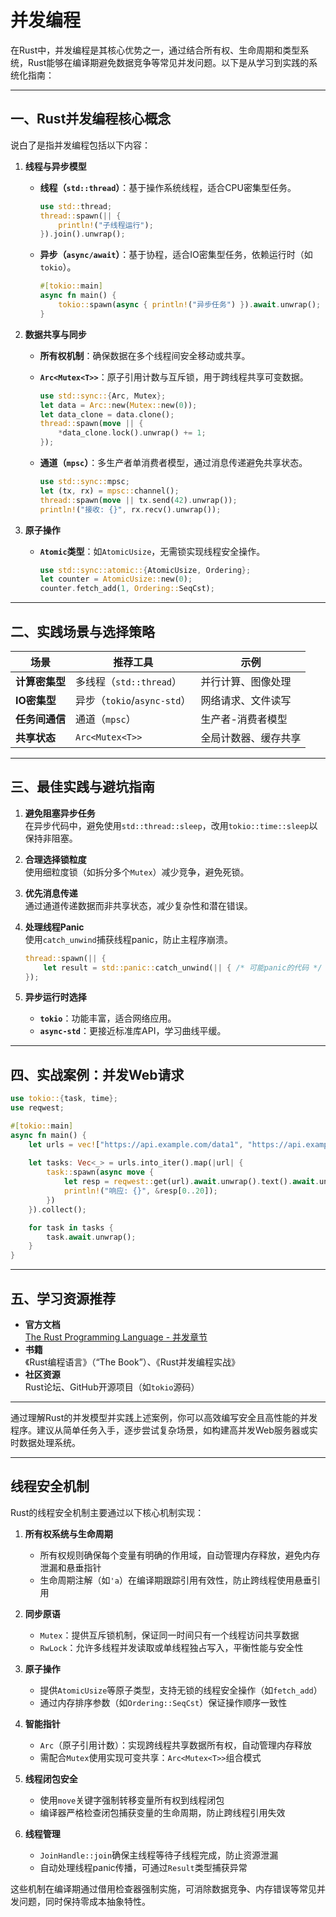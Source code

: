 # 并发编程

在Rust中，并发编程是其核心优势之一，通过结合所有权、生命周期和类型系统，Rust能够在编译期避免数据竞争等常见并发问题。以下是从学习到实践的系统化指南：

---

## **一、Rust并发编程核心概念**

说白了是指并发编程包括以下内容：

1. **线程与异步模型**
   - **线程（`std::thread`）**：基于操作系统线程，适合CPU密集型任务。

     ```rust
     use std::thread;
     thread::spawn(|| {
         println!("子线程运行");
     }).join().unwrap();
     ```

   - **异步（`async/await`）**：基于协程，适合IO密集型任务，依赖运行时（如`tokio`）。

     ```rust
     #[tokio::main]
     async fn main() {
         tokio::spawn(async { println!("异步任务") }).await.unwrap();
     }
     ```

2. **数据共享与同步**
   - **所有权机制**：确保数据在多个线程间安全移动或共享。
   - **`Arc<Mutex<T>>`**：原子引用计数与互斥锁，用于跨线程共享可变数据。

     ```rust
     use std::sync::{Arc, Mutex};
     let data = Arc::new(Mutex::new(0));
     let data_clone = data.clone();
     thread::spawn(move || {
         *data_clone.lock().unwrap() += 1;
     });
     ```

   - **通道（`mpsc`）**：多生产者单消费者模型，通过消息传递避免共享状态。

     ```rust
     use std::sync::mpsc;
     let (tx, rx) = mpsc::channel();
     thread::spawn(move || tx.send(42).unwrap());
     println!("接收: {}", rx.recv().unwrap());
     ```

3. **原子操作**
   - **`Atomic`类型**：如`AtomicUsize`，无需锁实现线程安全操作。

     ```rust
     use std::sync::atomic::{AtomicUsize, Ordering};
     let counter = AtomicUsize::new(0);
     counter.fetch_add(1, Ordering::SeqCst);
     ```

---

## **二、实践场景与选择策略**

| **场景**              | **推荐工具**            | **示例**                          |
|-----------------------|-------------------------|-----------------------------------|
| **计算密集型**        | 多线程（`std::thread`） | 并行计算、图像处理               |
| **IO密集型**          | 异步（`tokio`/`async-std`） | 网络请求、文件读写               |
| **任务间通信**        | 通道（`mpsc`）          | 生产者-消费者模型                |
| **共享状态**          | `Arc<Mutex<T>>`         | 全局计数器、缓存共享             |

---

## **三、最佳实践与避坑指南**

1. **避免阻塞异步任务**  
   在异步代码中，避免使用`std::thread::sleep`，改用`tokio::time::sleep`以保持非阻塞。

2. **合理选择锁粒度**  
   使用细粒度锁（如拆分多个`Mutex`）减少竞争，避免死锁。

3. **优先消息传递**  
   通过通道传递数据而非共享状态，减少复杂性和潜在错误。

4. **处理线程Panic**  
   使用`catch_unwind`捕获线程panic，防止主程序崩溃。

   ```rust
   thread::spawn(|| {
       let result = std::panic::catch_unwind(|| { /* 可能panic的代码 */ });
   });
   ```

5. **异步运行时选择**  
   - **`tokio`**：功能丰富，适合网络应用。
   - **`async-std`**：更接近标准库API，学习曲线平缓。

---

## **四、实战案例：并发Web请求**

```rust
use tokio::{task, time};
use reqwest;

#[tokio::main]
async fn main() {
    let urls = vec!["https://api.example.com/data1", "https://api.example.com/data2"];
    
    let tasks: Vec<_> = urls.into_iter().map(|url| {
        task::spawn(async move {
            let resp = reqwest::get(url).await.unwrap().text().await.unwrap();
            println!("响应: {}", &resp[0..20]);
        })
    }).collect();

    for task in tasks {
        task.await.unwrap();
    }
}
```

---

## **五、学习资源推荐**

- **官方文档**  
  [The Rust Programming Language - 并发章节](https://doc.rust-lang.org/book/ch16-00-concurrency.html)
- **书籍**  
  《Rust编程语言》（“The Book”）、《Rust并发编程实战》
- **社区资源**  
  Rust论坛、GitHub开源项目（如`tokio`源码）

---

通过理解Rust的并发模型并实践上述案例，你可以高效编写安全且高性能的并发程序。建议从简单任务入手，逐步尝试复杂场景，如构建高并发Web服务器或实时数据处理系统。

---

## 线程安全机制

Rust的线程安全机制主要通过以下核心机制实现：

1. **所有权系统与生命周期**

    - 所有权规则确保每个变量有明确的作用域，自动管理内存释放，避免内存泄漏和悬垂指针
    - 生命周期注解（如`'a`）在编译期跟踪引用有效性，防止跨线程使用悬垂引用

2. **同步原语**

    - `Mutex`：提供互斥锁机制，保证同一时间只有一个线程访问共享数据
    - `RwLock`：允许多线程并发读取或单线程独占写入，平衡性能与安全性

3. **原子操作**

    - 提供`AtomicUsize`等原子类型，支持无锁的线程安全操作（如`fetch_add`）
    - 通过内存排序参数（如`Ordering::SeqCst`）保证操作顺序一致性

4. **智能指针**

    - `Arc`（原子引用计数）：实现跨线程共享数据所有权，自动管理内存释放
    - 需配合`Mutex`使用实现可变共享：`Arc<Mutex<T>>`组合模式

5. **线程闭包安全**

    - 使用`move`关键字强制转移变量所有权到线程闭包
    - 编译器严格检查闭包捕获变量的生命周期，防止跨线程引用失效

6. **线程管理**

    - `JoinHandle::join`确保主线程等待子线程完成，防止资源泄漏
    - 自动处理线程panic传播，可通过`Result`类型捕获异常

这些机制在编译期通过借用检查器强制实施，可消除数据竞争、内存错误等常见并发问题，同时保持零成本抽象特性。
